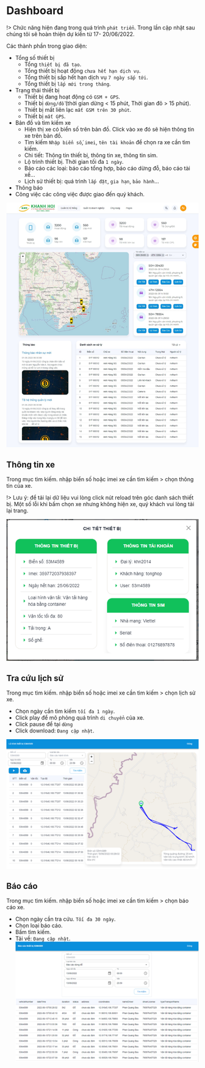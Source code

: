 # Dashboard

!> Chức năng hiện đang trong quá trình `phát triển`. Trong lần cập nhật sau chúng tôi sẽ hoàn thiện dự kiến từ 17- 20/06/2022.

Các thành phần trong giao diện:

- Tổng số thiết bị
  - Tổng `thiết bị đã tạo`.
  - Tổng thiết bị hoạt động `chưa hết hạn dịch vụ`.
  - Tổng thiết bị sắp hết hạn dịch vụ `7 ngày sắp tới`.
  - Tổng thiết bị `lắp mới trong tháng`.
- Trạng thái thiết bị
  - Thiết bị đang hoạt động có `GSM + GPS`.
  - Thiết bị `dừng/đỗ` (thời gian dừng < 15 phút, Thời gian đõ > 15 phút).
  - Thiết bị mất liên lạc `mất GSM trên 30 phút`.
  - Thiết bị `mất GPS`.
- Bản đồ và tìm kiếm xe
  - Hiện thị xe có biển số trên bản đồ. Click vào xe đó sẽ hiện thông tin xe trên bản đồ.
  - Tìm kiếm `Nhập biển số`, `imei`, `tên tài khoản` để chọn ra xe cần tìm kiếm.
  - Chi tiết: Thông tin thiết bị, thông tin xe, thông tin sim.
  - Lộ trình thiết bị. Thời gian tối đa `1 ngày`.
  - Báo cáo các loại: báo cáo tổng hợp, báo cáo dừng đỗ, báo cáo tài xế...
  - Lịch sử thiết bị: quá trình `lắp đặt`, `gia hạn`, `bảo hành`...
- Thông báo
- Công việc các công việc được giao đến quý khách.

![dashboard](_images/dashboard.jpeg)

## Thông tin xe

Trong mục tìm kiếm. nhập biển số hoặc imei xe cần tìm kiếm > chọn thông tin của xe.

!> Lưu ý: để tải lại dữ liệu vui lòng click nút reload trên góc danh sách thiết bị. Một số lỗi khi bấm chọn xe nhưng không hiện xe, quý khách vui lòng tải lại trang.

![dashboardInfo](_images/dashboard-info.png)

## Tra cứu lịch sử

Trong mục tìm kiếm. nhập biển số hoặc imei xe cần tìm kiếm > chọn lịch sử xe.

- Chọn ngày cần tìm kiếm `tối đa 1 ngày`.
- Click play để mô phỏng quá trình `di chuyển` của xe.
- Click pause để tại `dừng`
- Click download: `Đang cập nhật`.

![dashboardHistory](_images/dashboard-history.png)

## Báo cáo

Trong mục tìm kiếm. nhập biển số hoặc imei xe cần tìm kiếm > chọn báo cáo xe.

- Chọn ngày cần tra cứu. `Tối đa 30 ngày`.
- Chọn loại báo cáo.
- Bấm tìm kiếm.
- Tải về: `Đang cập nhật`.
![dashboardReport](_images/dashboard-report.png)
